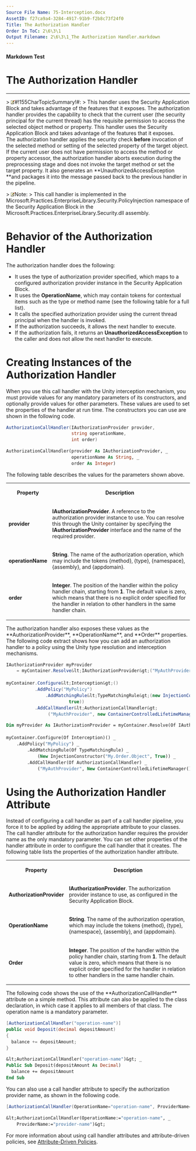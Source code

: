 ```yaml
---
Source File Name: 75-Interception.docx
AssetID: f27ca9a4-3284-4917-91b9-f2b8c73f24f0
Title: The Authorization Handler
Order In ToC: 2\6\3\1
Output Filename: 2\6\3\1_The Authorization Handler.markdown
---
```


#### Markdown Test ####
# The Authorization Handler #
----------


&gt; ![](/images/note.gif)#!155CharTopicSummary!#:
&gt; 
This handler uses the Security Application Block and takes advantage of the features that it exposes. 
The authorization handler provides the capability to check that the current user (the security principal for the current thread) has the requisite permission to access the selected object method or property. This handler uses the Security Application Block and takes advantage of the features that it exposes.   
The authorization handler applies the security check **before** invocation of the selected method or setting of the selected property of the target object. If the current user does not have permission to access the method or property accessor, the authorization handler aborts execution during the preprocessing stage and does not invoke the target method or set the target property. It also generates an **UnauthorizedAccessException **and packages it into the message passed back to the previous handler in the pipeline.  


&gt; ![](/images/note.gif)Note:
&gt; This call handler is implemented in the Microsoft.Practices.EnterpriseLibrary.Security.PolicyInjection namespace of the Security Application Block in the Microsoft.Practices.EnterpriseLibrary.Security.dll assembly.

# Behavior of the Authorization Handler #
The authorization handler does the following:  
+ It uses the type of authorization provider specified, which maps to a configured authorization provider instance in the Security Application Block. 
+ It uses the **OperationName**, which may contain tokens for contextual items such as the type or method name (see the following table for a full list). 
+ It calls the specified authorization provider using the current thread principal when the handler is invoked. 
+ If the authorization succeeds, it allows the next handler to execute.
+ If the authorization fails, it returns an **UnauthorizedAccessException** to the caller and does not allow the next handler to execute. 

# Creating Instances of the Authorization Handler #
When you use this call handler with the Unity interception mechanism, you must provide values for any mandatory parameters of its constructors, and optionally provide values for other parameters. These values are used to set the properties of the handler at run time. The constructors you can use are shown in the following code.  

```csharp
AuthorizationCallHandler(IAuthorizationProvider provider, 
                         string operationName, 
                         int order)
```


```vb
AuthorizationCallHandler(provider As IAuthorizationProvider, _
                         operationName As String, _
                         order As Integer)
```

The following table describes the values for the parameters shown above.  
<table xmlns:xlink="http://www.w3.org/1999/xlink"><tr><th><p>Property</p></th><th><p>Description</p></th></tr><tr><td><p><b>provider</b></p></td><td><p><b>IAuthorizationProvider</b>. A reference to the authorization provider instance to use. You can resolve this through the Unity container by specifying the <b>IAuthorizationProvider</b> interface and the name of the required provider.</p></td></tr><tr><td><p><b>operationName</b></p></td><td><p><b>String</b>. The name of the authorization operation, which may include the tokens {method}, {type}, {namespace}, {assembly}, and {appdomain}.</p></td></tr><tr><td><p><b>order</b></p></td><td><p><b>Integer</b>. The position of the handler within the policy handler chain, starting from <b>1</b>. The default value is zero, which means that there is no explicit order specified for the handler in relation to other handlers in the same handler chain.</p></td></tr></table><a name="handlerconfigcache" href="#" xmlns:xlink="http://www.w3.org/1999/xlink"><span /></a>
The authorization handler also exposes these values as the **AuthorizationProvider**, **OperationName**, and **Order** properties.   
The following code extract shows how you can add an authorization handler to a policy using the Unity type resolution and interception mechanisms.   

```csharp
IAuthorizationProvider myProvider 
    = myContainer.Resolve&lt;IAuthorizationProvider&gt;("MyAuthProvider");

myContainer.Configure&lt;Interception&gt;()
           .AddPolicy("MyPolicy")
               .AddMatchingRule&lt;TypeMatchingRule&gt;(new InjectionConstructor("My.Order.Object",
                        true))
           .AddCallHandler&lt;AuthorizationCallHandler&gt;
                ("MyAuthProvider", new ContainerControlledLifetimeManager());
```


```vb
Dim myProvider As IAuthorizationProvider = myContainer.Resolve(Of IAuthorizationProvider)("MyAuthProvider")

myContainer.Configure(Of Interception)() _
    .AddPolicy("MyPolicy") _
        .AddMatchingRule(Of TypeMatchingRule) _
            (New InjectionConstructor("My.Order.Object", True)) _
        .AddCallHandler(Of AuthorizationCallHandler) _
            ("MyAuthProvider", New ContainerControlledLifetimeManager())
```


# Using the Authorization Handler Attribute #
Instead of configuring a call handler as part of a call handler pipeline, you force it to be applied by adding the appropriate attribute to your classes. The call handler attribute for the authorization handler requires the provider name as the only mandatory parameter. You can set other properties of the handler attribute in order to configure the call handler that it creates. The following table lists the properties of the authorization handler attribute.   
<table xmlns:xlink="http://www.w3.org/1999/xlink"><tr><th><p>Property</p></th><th><p>Description</p></th></tr><tr><td><p><b>AuthorizationProvider</b></p></td><td><p><b>IAuthorizationProvider</b>. The authorization provider instance to use, as configured in the Security Application Block.</p></td></tr><tr><td><p><b>OperationName</b></p></td><td><p><b>String</b>. The name of the authorization operation, which may include the tokens {method}, {type}, {namespace}, {assembly}, and {appdomain}.</p></td></tr><tr><td><p><b>Order</b></p></td><td><p><b>Integer</b>. The position of the handler within the policy handler chain, starting from <b>1</b>. The default value is zero, which means that there is no explicit order specified for the handler in relation to other handlers in the same handler chain.</p></td></tr></table>
The following code shows the use of the **AuthorizationCallHandler** attribute on a simple method. This attribute can also be applied to the class declaration, in which case it applies to all members of that class. The operation name is a mandatory parameter.   

```csharp
[AuthorizationCallHandler("operation-name")]
public void Deposit(decimal depositAmount)
{
  balance += depositAmount;
}
```


```vb
&lt;AuthorizationCallHandler("operation-name")&gt; _
Public Sub Deposit(depositAmount As Decimal)
  balance += depositAmount
End Sub
```

You can also use a call handler attribute to specify the authorization provider name, as shown in the following code.  

```csharp
[AuthorizationCallHandler(OperationName="operation-name", ProviderName="provider-name")]
```


```vb
&lt;AuthorizationCallHandler(OperationName:="operation-name", _
    ProviderName:="provider-name")&gt;
```

For more information about using call handler attributes and attribute-driven policies, see [Attribute-Driven Policies](test-markdown_456aac54-4ba3-4904-adae-36fb5227fabc.html).  

